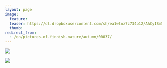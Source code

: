 ```yaml
---
layout: page
image:
  feature:
  teaser: https://dl.dropboxusercontent.com/sh/ea1wtnz7z734o12/AACyISm5ED37LMTOLz_lPnP7a/luontokuvat/syksy/DSC15056-245px.jpg
  thumb:
redirect_from:
  - /en/pictures-of-finnish-nature/autumn/00037/
---
```


[![](https://dl.dropboxusercontent.com/sh/ea1wtnz7z734o12/AAD1C6txxTV-A9r1uptN0hJta/luontokuvat/syksy/DSC15093-800px.jpg)](https://dl.dropboxusercontent.com/sh/ea1wtnz7z734o12/AAAUBi53pT7RJC2oSbhQxJG3a/luontokuvat/syksy/DSC15093.jpg)

[![](https://dl.dropboxusercontent.com/sh/ea1wtnz7z734o12/AABpLDCFLzPjYbVLWwcaGrnja/luontokuvat/syksy/DSC15056-800px.jpg)](https://dl.dropboxusercontent.com/sh/ea1wtnz7z734o12/AACEw5ARDYuGgJ_1jZr84MOOa/luontokuvat/syksy/DSC15056.jpg)
